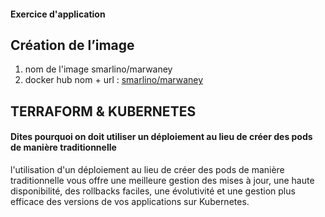 #### Exercice d'application

## Création de l’image

 1. nom de l'image smarlino/marwaney
 2. docker hub nom + url : [smarlino/marwaney](https://hub.docker.com/r/smarlino/marwaney)

## TERRAFORM  & KUBERNETES

#### Dites pourquoi on doit utiliser un déploiement au lieu de créer des pods de manière traditionnelle
 
l'utilisation d'un déploiement au lieu de créer des pods de manière traditionnelle vous offre une meilleure gestion des mises à jour, une haute disponibilité, des rollbacks faciles, une évolutivité et une gestion plus efficace des versions de vos applications sur Kubernetes.